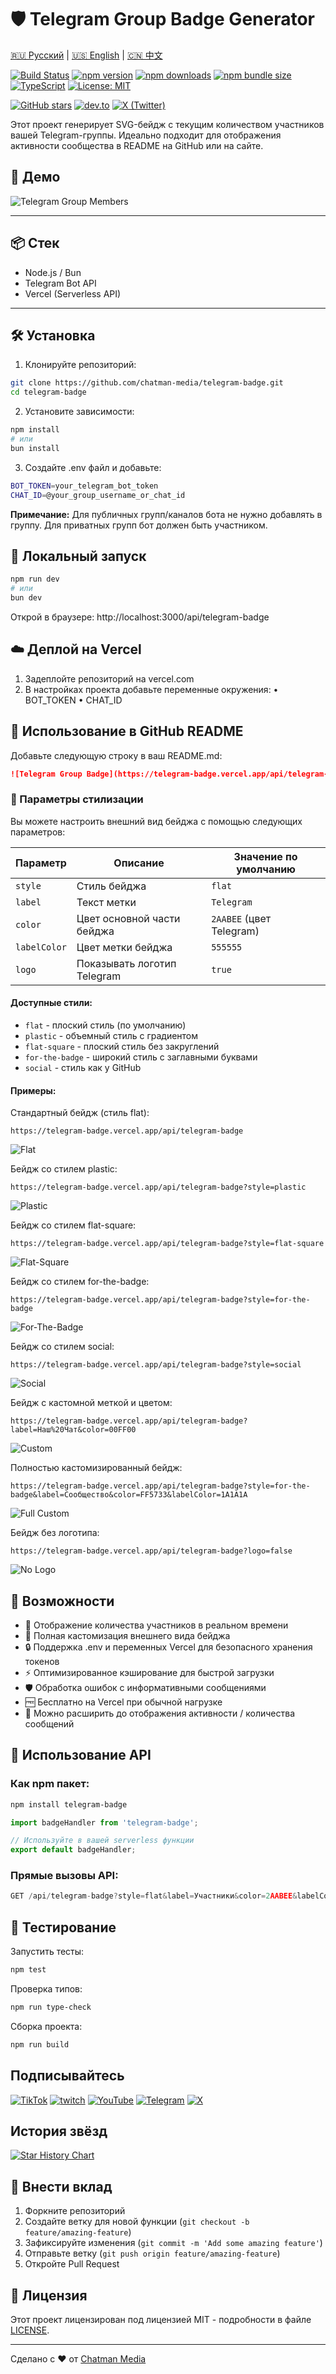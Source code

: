 # 🛡️ Telegram Group Badge Generator

[🇷🇺 Русский](README.ru.md) | [🇺🇸 English](README.md) | [🇨🇳 中文](README.zh.md)

[![Build Status](https://github.com/chatman-media/telegram-badge/workflows/CI/badge.svg)](https://github.com/chatman-media/telegram-badge/actions)
[![npm version](https://badge.fury.io/js/telegram-badge.svg)](https://badge.fury.io/js/telegram-badge)
[![npm downloads](https://img.shields.io/npm/dm/telegram-badge.svg)](https://www.npmjs.com/package/telegram-badge)
[![npm bundle size](https://img.shields.io/bundlephobia/minzip/telegram-badge)](https://bundlephobia.com/package/telegram-badge)
[![TypeScript](https://img.shields.io/badge/TypeScript-5.5-blue.svg)](https://www.typescriptlang.org/)
[![License: MIT](https://img.shields.io/badge/License-MIT-yellow.svg)](https://opensource.org/licenses/MIT)

[![GitHub stars](https://img.shields.io/github/stars/chatman-media/telegram-badge?style=social)](https://github.com/chatman-media/telegram-badge)
[![dev.to](https://img.shields.io/badge/dev.to-Article-0A0A0A.svg?style=flat&logo=dev.to)](https://dev.to/chatman-media/show-your-telegram-group-member-count-in-github-readme-46pl)
[![X (Twitter)](https://img.shields.io/badge/Tweet-1DA1F2.svg?style=flat&logo=x&logoColor=white)](https://x.com/chatman_media/status/1947399700795244694)

Этот проект генерирует SVG-бейдж с текущим количеством участников вашей Telegram-группы. Идеально подходит для отображения активности сообщества в README на GitHub или на сайте.

## 🚀 Демо

![Telegram Group Members](https://telegram-badge.vercel.app/api/telegram-badge)

---

## 📦 Стек

- Node.js / Bun
- Telegram Bot API
- Vercel (Serverless API)

---

## 🛠 Установка

1. Клонируйте репозиторий:

```bash
git clone https://github.com/chatman-media/telegram-badge.git
cd telegram-badge
```

2. Установите зависимости:

```bash
npm install
# или
bun install
```

3. Создайте .env файл и добавьте:

```bash
BOT_TOKEN=your_telegram_bot_token
CHAT_ID=@your_group_username_or_chat_id
```

**Примечание:** Для публичных групп/каналов бота не нужно добавлять в группу. Для приватных групп бот должен быть участником.

## 🧪 Локальный запуск

```bash
npm run dev
# или
bun dev
```

Открой в браузере: http://localhost:3000/api/telegram-badge

## ☁️ Деплой на Vercel
1.	Задеплойте репозиторий на vercel.com
2.	В настройках проекта добавьте переменные окружения:
	•	BOT_TOKEN
	•	CHAT_ID

## 🧩 Использование в GitHub README

Добавьте следующую строку в ваш README.md:

```markdown
![Telegram Group Badge](https://telegram-badge.vercel.app/api/telegram-badge)
```

### 🎨 Параметры стилизации

Вы можете настроить внешний вид бейджа с помощью следующих параметров:

| Параметр | Описание | Значение по умолчанию |
|----------|----------|------------------------|
| `style` | Стиль бейджа | `flat` |
| `label` | Текст метки | `Telegram` |
| `color` | Цвет основной части бейджа | `2AABEE` (цвет Telegram) |
| `labelColor` | Цвет метки бейджа | `555555` |
| `logo` | Показывать логотип Telegram | `true` |

#### Доступные стили:

- `flat` - плоский стиль (по умолчанию)
- `plastic` - объемный стиль с градиентом
- `flat-square` - плоский стиль без закруглений
- `for-the-badge` - широкий стиль с заглавными буквами
- `social` - стиль как у GitHub

#### Примеры:

Стандартный бейдж (стиль flat):
```
https://telegram-badge.vercel.app/api/telegram-badge
```
![Flat](https://telegram-badge.vercel.app/api/telegram-badge)

Бейдж со стилем plastic:
```
https://telegram-badge.vercel.app/api/telegram-badge?style=plastic
```
![Plastic](https://telegram-badge.vercel.app/api/telegram-badge?style=plastic)

Бейдж со стилем flat-square:
```
https://telegram-badge.vercel.app/api/telegram-badge?style=flat-square
```
![Flat-Square](https://telegram-badge.vercel.app/api/telegram-badge?style=flat-square)

Бейдж со стилем for-the-badge:
```
https://telegram-badge.vercel.app/api/telegram-badge?style=for-the-badge
```
![For-The-Badge](https://telegram-badge.vercel.app/api/telegram-badge?style=for-the-badge)

Бейдж со стилем social:
```
https://telegram-badge.vercel.app/api/telegram-badge?style=social
```
![Social](https://telegram-badge.vercel.app/api/telegram-badge?style=social)

Бейдж с кастомной меткой и цветом:
```
https://telegram-badge.vercel.app/api/telegram-badge?label=Наш%20Чат&color=00FF00
```
![Custom](https://telegram-badge.vercel.app/api/telegram-badge?label=Наш%20Чат&color=00FF00)

Полностью кастомизированный бейдж:
```
https://telegram-badge.vercel.app/api/telegram-badge?style=for-the-badge&label=Сообщество&color=FF5733&labelColor=1A1A1A
```
![Full Custom](https://telegram-badge.vercel.app/api/telegram-badge?style=for-the-badge&label=Сообщество&color=FF5733&labelColor=1A1A1A)

Бейдж без логотипа:
```
https://telegram-badge.vercel.app/api/telegram-badge?logo=false
```
![No Logo](https://telegram-badge.vercel.app/api/telegram-badge?logo=false)

## 🧠 Возможности

- 👥 Отображение количества участников в реальном времени
- 🎨 Полная кастомизация внешнего вида бейджа
- 🔒 Поддержка .env и переменных Vercel для безопасного хранения токенов
- ⚡ Оптимизированное кэширование для быстрой загрузки
- 🛡️ Обработка ошибок с информативными сообщениями
- 🆓 Бесплатно на Vercel при обычной нагрузке
- 📡 Можно расширить до отображения активности / количества сообщений

## 🔧 Использование API

### Как npm пакет:

```bash
npm install telegram-badge
```

```typescript
import badgeHandler from 'telegram-badge';

// Используйте в вашей serverless функции
export default badgeHandler;
```

### Прямые вызовы API:

```typescript
GET /api/telegram-badge?style=flat&label=Участники&color=2AABEE&labelColor=555555
```

## 🧪 Тестирование

Запустить тесты:

```bash
npm test
```

Проверка типов:

```bash
npm run type-check
```

Сборка проекта:

```bash
npm run build
```

## Подписывайтесь

[![TikTok](https://img.shields.io/badge/TikTok-000000?style=for-the-badge&logo=tiktok&logoColor=white&labelColor=1c1917)](https://www.tiktok.com/@chatman.media)
[![twitch](https://img.shields.io/badge/Twitch-9146FF?style=for-the-badge&logo=twitch&logoColor=white&labelColor=1c1917)](https://www.twitch.tv/chatman1984)
[![YouTube](https://img.shields.io/badge/YouTube-FF0000?style=for-the-badge&logo=youtube&logoColor=white&labelColor=1c1917)](https://www.youtube.com/@chatman-media)
[![Telegram](https://img.shields.io/badge/Telegram-2CA5E0?style=for-the-badge&logo=telegram&logoColor=white&labelColor=1c1917)](https://t.me/alexanderkireyev)
[![X](https://img.shields.io/badge/Twitter-000000?style=for-the-badge&logo=x&logoColor=white&labelColor=1c1917)](https://x.com/chatman_media)

## История звёзд

<a href="https://www.star-history.com/#chatman-media/telegram-badge&Date">
 <picture>
   <source media="(prefers-color-scheme: dark)" srcset="https://api.star-history.com/svg?repos=chatman-media/telegram-badge&type=Date&theme=dark" />
   <source media="(prefers-color-scheme: light)" srcset="https://api.star-history.com/svg?repos=chatman-media/telegram-badge&type=Date" />
   <img alt="Star History Chart" src="https://api.star-history.com/svg?repos=chatman-media/telegram-badge&type=Date" />
 </picture>
</a>

## 🤝 Внести вклад

1. Форкните репозиторий
2. Создайте ветку для новой функции (`git checkout -b feature/amazing-feature`)
3. Зафиксируйте изменения (`git commit -m 'Add some amazing feature'`)
4. Отправьте ветку (`git push origin feature/amazing-feature`)
5. Откройте Pull Request

## 📜 Лицензия

Этот проект лицензирован под лицензией MIT - подробности в файле [LICENSE](LICENSE).

---

Сделано с ❤️ от [Chatman Media](https://github.com/chatman-media)